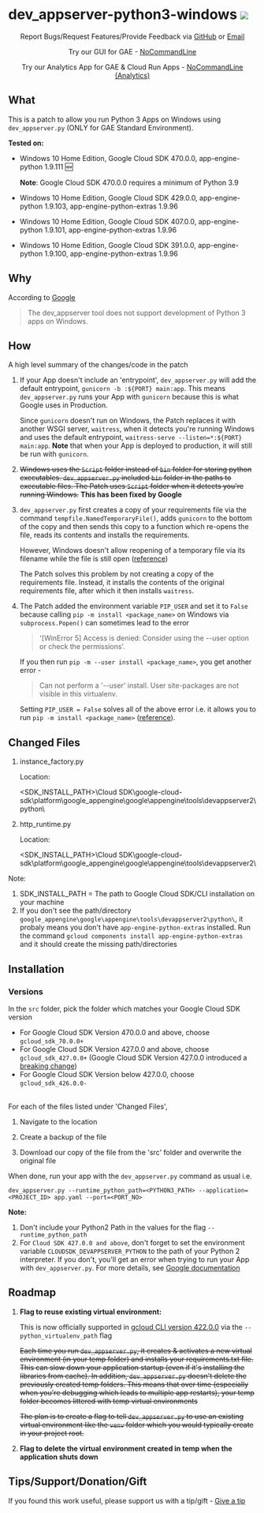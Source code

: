 # dev_appserver-python3-windows   <a href="https://twitter.com/intent/tweet?text=Run%20GAE%20Python%203%20Apps%20on%20Windows%20using%20this%20patch%20created%20by%20%40GUI_4_GAE"><img src="https://img.shields.io/twitter/url?label=Share on Twitter&style=social&url=https://github.com/NoCommandLine/dev_appserver-python3-windows"></a>

<p></p>
<p align="center">
    Report Bugs/Request Features/Provide Feedback via 
    <a href="https://github.com/NoCommandLine/dev_appserver-python3-windows/issues/new/choose">GitHub</a>
    or
    <a href="mailto:info.nocommandline+github@gmail.com">Email</a>
</p>


<p align="center">
    Try our GUI for GAE - <a href="https://nocommandline.com/">NoCommandLine</a>
</p>

<p align="center">
    Try our Analytics App for GAE & Cloud Run Apps - <a href="https://github.com/NoCommandLine/NoCommandLine-Analytics/">NoCommandLine (Analytics)</a>
</p>
<!--
<p align="center">
    Block Bots/Spam to your GAE App with our - <a href="https://firewall.nocommandline.com/">Automated Firewall Rule Command Generator</a>
</p>
-->

## What
This is a patch to allow you run Python 3 Apps on Windows using ```dev_appserver.py``` (ONLY for GAE Standard Environment).

**Tested on:** 

- Windows 10 Home Edition, Google Cloud SDK 470.0.0, app-engine-python 1.9.111 :new: 

    **Note**: Google Cloud SDK 470.0.0 requires a minimum of Python 3.9
  
- Windows 10 Home Edition, Google Cloud SDK 429.0.0, app-engine-python 1.9.103, app-engine-python-extras 1.9.96
- Windows 10 Home Edition, Google Cloud SDK 407.0.0, app-engine-python 1.9.101, app-engine-python-extras 1.9.96
- Windows 10 Home Edition, Google Cloud SDK 391.0.0, app-engine-python 1.9.100, app-engine-python-extras 1.9.96


## Why
According to [Google](https://cloud.google.com/appengine/docs/standard/testing-and-deploying-your-app?tab=python)

> The dev_appserver tool does not support development of Python 3 apps on Windows.


## How
A high level summary of the changes/code in the patch

1. If your App doesn't include an 'entrypoint', ```dev_appserver.py``` will add the default entrypoint, ```gunicorn -b :${PORT} main:app```. This means ```dev_appserver.py``` runs your App with ```gunicorn``` because this is what Google uses in Production.

    Since ```gunicorn``` doesn't run on Windows, the Patch replaces it with another WSGI server, ```waitress```, when it detects you're running Windows and uses the default entrypoint, ```waitress-serve --listen=*:${PORT} main:app```. **Note** that when your App is deployed to production, it will still be run with ```gunicorn```.

2. <s>Windows uses the ```Script``` folder instead of ```bin``` folder for storing python executables. ```dev_appserver.py``` included ```bin``` folder in the paths to executable files. The Patch uses ```Script``` folder when it detects you're running Windows.</s> **This has been fixed by Google**

3. ```dev_appserver.py``` first creates a copy of your requirements file via the command ```tempfile.NamedTemporaryFile()```, adds ```gunicorn``` to the bottom of the copy and then sends this copy to a function which re-opens the file, reads its contents and installs the requirements. 

    However, Windows doesn't allow reopening of a temporary file via its filename while the file is still open ([reference](https://docs.python.org/2.7/library/tempfile.html#tempfile.NamedTemporaryFile)) 

    The Patch solves this problem by not creating a copy of the requirements file. Instead, it installs the contents of the original requirements file, after which it then installs ```waitress```.

4. The Patch added the environment variable ```PIP_USER``` and set it to ```False``` because calling ```pip -m install <package_name>``` on Windows via ```subprocess.Popen()``` can sometimes lead to the error 

    > '[WinError 5] Access is denied: Consider using the --user option or check the permissions'. 


    If you then run ```pip -m --user install <package_name>```, you get another error - 
    
    
    > Can not perform a '--user' install. User site-packages are not visible in this virtualenv.
    
    
    Setting ```PIP_USER = False``` solves all of the above error i.e. it allows you to run ```pip -m install <package_name>``` ([reference](https://github.com/gitpod-io/gitpod/issues/1997#issuecomment-708480259)).


## Changed Files

1. instance_factory.py

    Location: 
    
    <SDK_INSTALL_PATH>\Cloud SDK\google-cloud-sdk\platform\google_appengine\google\appengine\tools\devappserver2\python\

2. http_runtime.py 

    Location: 
    
   <SDK_INSTALL_PATH>\Cloud SDK\google-cloud-sdk\platform\google_appengine\google\appengine\tools\devappserver2\
   
Note: 
1. SDK_INSTALL_PATH = The path to Google Cloud SDK/CLI installation on your machine
2. If you don't see the path/directory ```google_appengine\google\appengine\tools\devappserver2\python\```, it probaly means you don't have ```app-engine-python-extras``` installed. Run the command ```gcloud components install app-engine-python-extras``` and it should create the missing path/directories
   
## Installation

### Versions
In the ```src``` folder, pick the folder which matches your Google Cloud SDK version
- For Google Cloud SDK Version 470.0.0 and above, choose ```gcloud_sdk_70.0.0+```
- For Google Cloud SDK Version 427.0.0 and above, choose ```gcloud_sdk_427.0.0+``` (Google Cloud SDK Version 427.0.0 introduced a [breaking change](https://cloud.google.com/sdk/docs/release-notes#breaking_changes_9))
- For Google Cloud SDK Version below 427.0.0, choose ```gcloud_sdk_426.0.0-```  

<br>
For each of the files listed under 'Changed Files', 

1. Navigate to the location

2. Create a backup of the file

3. Download our copy of the file from the 'src' folder and overwrite the original file


When done, run your app with the ```dev_appserver.py``` command as usual i.e. 


```dev_appserver.py --runtime_python_path=<PYTHON3_PATH> --application=<PROJECT_ID> app.yaml --port=<PORT_NO> ```


**Note:** 
1. Don't include your Python2 Path in the values for the flag ```--runtime_python_path```
2. For ```Cloud SDK 427.0.0 and above```, don't forget to set the environment variable ```CLOUDSDK_DEVAPPSERVER_PYTHON``` to the path of your Python 2 interpreter. If you don't, you'll get an error when trying to run your App with ```dev_appserver.py```. For more details, see [Google documentation](https://cloud.google.com/appengine/docs/standard/tools/local-devserver-command?tab=python)

## Roadmap

1. **Flag to reuse existing virtual environment:**  
    
    This is now officially supported in [gcloud CLI version 422.0.0](https://cloud.google.com/sdk/docs/release-notes#app_engine_5) via the ```--python_virtualenv_path``` flag
    
    
    <s>Each time you run ```dev_appserver.py```, it creates & activates a new virtual environment (in your temp folder) and installs your requirements.txt file. This can slow down your application startup (even if it's installing the libraries from cache). In addition, ```dev_appserver.py``` doesn't delete the previously created temp folders. This means that over time (especially when you're debugging which leads to multiple app restarts), your temp folder becomes littered with temp virtual environments

    The plan is to create a flag to tell ```dev_appserver.py``` to use an existing virtual environment like the ```venv``` folder which you would typically create in your project root.</s>
    
2. **Flag to delete the virtual environment created in temp when the application shuts down**


## Tips/Support/Donation/Gift

If you found this work useful, please support us with a tip/gift - [Give a tip](https://buy.stripe.com/4gw01bfLy3SFbVS4gg)
